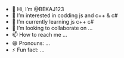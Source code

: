 - 👋 Hi, I’m @BEKAJ123
- 👀 I’m interested in codding js and c++ & c#
- 🌱 I’m currently learning js c++ c#
- 💞️ I’m looking to collaborate on ...
- 📫 How to reach me ...
- 😄 Pronouns: ...
- ⚡ Fun fact: ...

<!---
BEKAJ123/BEKAJ123 is a ✨ special ✨ repository because its `README.md` (this file) appears on your GitHub profile.
You can click the Preview link to take a look at your changes.
--->
